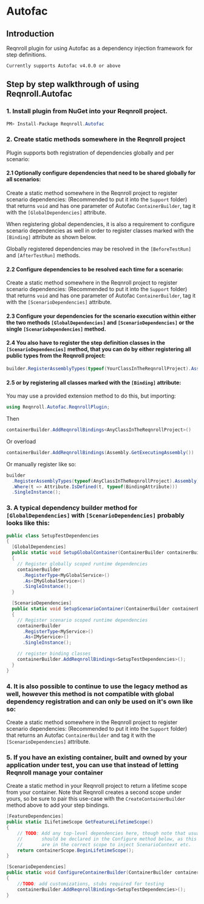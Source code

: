 # Autofac

## Introduction
Reqnroll plugin for using Autofac as a dependency injection framework for step definitions.

```{note}
Currently supports Autofac v4.0.0 or above
```

## Step by step walkthrough of using Reqnroll.Autofac


### 1.  Install plugin from NuGet into your Reqnroll project.

```csharp
PM> Install-Package Reqnroll.Autofac
```
### 2. Create static methods somewhere in the Reqnroll project

  Plugin supports both registration of dependencies globally and per scenario:
  
  #### 2.1 Optionally configure dependencies that need to be shared globally for all scenarios:
  
  Create a static method somewhere in the Reqnroll project to register scenario dependencies: 
  (Recommended to put it into the `Support` folder) that returns `void` and has one parameter of Autofac `ContainerBuilder`, tag it with the `[GlobalDependencies]` attribute.

  When registering global dependencies, it is also a requirement to configure scenario dependencies as well in order to register classes  marked with the `[Binding]` attribute as shown below.

  Globally registered dependencies may be resolved in the `[BeforeTestRun]` and `[AfterTestRun]` methods.
    
  #### 2.2 Configure dependencies to be resolved each time for a scenario:
  
  Create a static method somewhere in the Reqnroll project to register scenario dependencies: 
  (Recommended to put it into the `Support` folder) that returns `void` and has one parameter of Autofac `ContainerBuilder`, tag it with the `[ScenarioDependencies]` attribute. 

  #### 2.3 Configure your dependencies for the scenario execution within either the two methods `[GlobalDependencies]` and `[ScenarioDependencies]` or the single `[ScenarioDependencies]` method. 

  #### 2.4 You also have to register the step definition classes in the `[ScenarioDependencies]` method, that you can do by either registering all public types from the Reqnroll project:

```csharp
builder.RegisterAssemblyTypes(typeof(YourClassInTheReqnrollProject).Assembly).SingleInstance();
```
  #### 2.5 or by registering all classes marked with the `[Binding]` attribute:

  You may use a provided extension method to do this, but importing:
```csharp
using Reqnroll.Autofac.ReqnrollPlugin;
```
Then
```csharp
containerBuilder.AddReqnrollBindings<AnyClassInTheReqnrollProject>()
```
Or overload
```csharp
containerBuilder.AddReqnrollBindings(Assembly.GetExecutingAssembly())
```

  Or manually register like so:
```csharp
builder
  .RegisterAssemblyTypes(typeof(AnyClassInTheReqnrollProject).Assembly)
  .Where(t => Attribute.IsDefined(t, typeof(BindingAttribute)))
  .SingleInstance();
```
  ### 3. A typical dependency builder method for `[GlobalDependencies]` with `[ScenarioDependencies]` probably looks like this:

```csharp
public class SetupTestDependencies
{
  [GlobalDependencies]
  public static void SetupGlobalContainer(ContainerBuilder containerBuilder)
  {
    // Register globally scoped runtime dependencies
    containerBuilder
      .RegisterType<MyGlobalService>()
      .As<IMyGlobalService>()
      .SingleInstance();
  }

  [ScenarioDependencies]
  public static void SetupScenarioContainer(ContainerBuilder containerBuilder)
  {
    // Register scenario scoped runtime dependencies
    containerBuilder
      .RegisterType<MyService>()
      .As<IMyService>()
      .SingleInstance();

    // register binding classes
    containerBuilder.AddReqnrollBindings<SetupTestDependencies>();
  }
}
```

  ### 4. It is also possible to continue to use the legacy method as well, however this method is __not__ compatible with global dependency registration and can only be used on it's own like so:
  Create a static method somewhere in the Reqnroll project to register scenario dependencies: 
  (Recommended to put it into the `Support` folder) that returns an Autofac `ContainerBuilder` and tag it with the `[ScenarioDependencies]` attribute. 


  ### 5. If you have an existing container, built and owned by your application under test, you can use that instead of letting Reqnroll manage your container
  Create a static method in your Reqnroll project to return a lifetime scope from your container. Note that Reqnroll creates a second scope under yours, 
  so be sure to pair this use-case with the `CreateContainerBuilder` method above to add your step bindings.

```csharp
[FeatureDependencies]
public static ILifetimeScope GetFeatureLifetimeScope()
{
    // TODO: Add any top-level dependencies here, though note that usually step bindings
	//       should be declared in the Configure method below, as this will ensure they
	//       are in the correct scope to inject ScenarioContext etc.
    return containerScope.BeginLifetimeScope();
}

[ScenarioDependencies]
public static void ConfigureContainerBuilder(ContainerBuilder containerBuilder)
{
    //TODO: add customizations, stubs required for testing
    containerBuilder.AddReqnrollBindings<SetupTestDependencies>();
}
```

